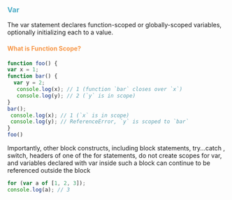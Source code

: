 
### <font color="#4bacc6">Var</font>

The var statement declares function-scoped or globally-scoped variables, optionally initializing each to a value.

#### <font color="#f79646">What is Function Scope?</font>

```js
function foo() {  
var x = 1;  
function bar() {  
  var y = 2;  
   console.log(x); // 1 (function `bar` closes over `x`)  
   console.log(y); // 2 (`y` is in scope)  
}  
bar();  
 console.log(x); // 1 (`x` is in scope)
 console.log(y); // ReferenceError, `y` is scoped to `bar`
}  
foo()
```

Importantly, other block constructs, including block statements, try...catch ,
switch, headers of one of the for statements, do not create scopes for var, and
variables declared with var inside such a block can continue to be referenced
outside the block

```js
for (var a of [1, 2, 3]);  
console.log(a); // 3
```


